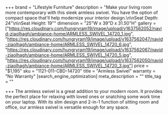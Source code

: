 +++
brand = "Lifestyle Furniture"
description = "Make your living room more contemporary with this sleek armless swivel. You have the option of compact space that'll help modernize your interior design.\n\nSeat Depth: 24\"\n\nSeat Height: 19\""
dimension = "25\"W x 39\"D x 31.50\"H"
gallery = ["https://res.cloudinary.com/hungryram19/image/upload/v1637562052/navid-ziaolhagh/ambiance-home/ARMLESS_SWIVEL_14720_1.jpg", "https://res.cloudinary.com/hungryram19/image/upload/v1637562047/navid-ziaolhagh/ambiance-home/ARMLESS_SWIVEL_14720_6.jpg", "https://res.cloudinary.com/hungryram19/image/upload/v1637562067/navid-ziaolhagh/ambiance-home/ARMLESS_SWIVEL_14720_5.jpg", "https://res.cloudinary.com/hungryram19/image/upload/v1637562050/navid-ziaolhagh/ambiance-home/ARMLESS_SWIVEL_14720_3.jpg"]
price = "$1,195"
sku = "1121-011-CBD-14720"
title = "Armless Swivel"
warranty = "No Warranty"
[search_engine_optimization]
meta_description = ""
title_tag = ""

+++
The armless swivel is a great addition to your modern room. It provides the perfect place for relaxing with loved ones or snatching some work time on your laptop. With its slim design and 2-in-1 function of sitting room and office, our armless swivel is versatile enough for any space.